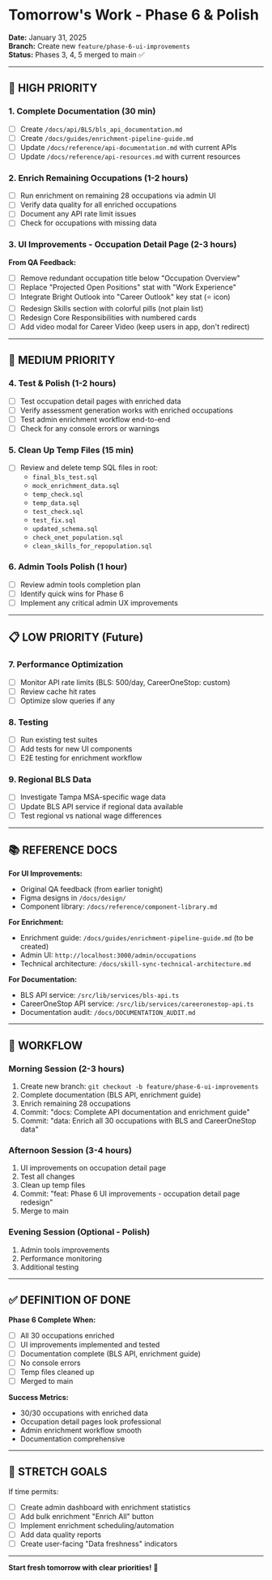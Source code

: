 # Tomorrow's Work - Phase 6 & Polish

**Date:** January 31, 2025  
**Branch:** Create new `feature/phase-6-ui-improvements`  
**Status:** Phases 3, 4, 5 merged to main ✅

---

## 🎯 HIGH PRIORITY

### 1. Complete Documentation (30 min)
- [ ] Create `/docs/api/BLS/bls_api_documentation.md`
- [ ] Create `/docs/guides/enrichment-pipeline-guide.md`
- [ ] Update `/docs/reference/api-documentation.md` with current APIs
- [ ] Update `/docs/reference/api-resources.md` with current resources

### 2. Enrich Remaining Occupations (1-2 hours)
- [ ] Run enrichment on remaining 28 occupations via admin UI
- [ ] Verify data quality for all enriched occupations
- [ ] Document any API rate limit issues
- [ ] Check for occupations with missing data

### 3. UI Improvements - Occupation Detail Page (2-3 hours)
**From QA Feedback:**
- [ ] Remove redundant occupation title below "Occupation Overview"
- [ ] Replace "Projected Open Positions" stat with "Work Experience"
- [ ] Integrate Bright Outlook into "Career Outlook" key stat (⭐ icon)
- [ ] Redesign Skills section with colorful pills (not plain list)
- [ ] Redesign Core Responsibilities with numbered cards
- [ ] Add video modal for Career Video (keep users in app, don't redirect)

---

## 🔧 MEDIUM PRIORITY

### 4. Test & Polish (1-2 hours)
- [ ] Test occupation detail pages with enriched data
- [ ] Verify assessment generation works with enriched occupations
- [ ] Test admin enrichment workflow end-to-end
- [ ] Check for any console errors or warnings

### 5. Clean Up Temp Files (15 min)
- [ ] Review and delete temp SQL files in root:
  - `final_bls_test.sql`
  - `mock_enrichment_data.sql`
  - `temp_check.sql`
  - `temp_data.sql`
  - `test_check.sql`
  - `test_fix.sql`
  - `updated_schema.sql`
  - `check_onet_population.sql`
  - `clean_skills_for_repopulation.sql`

### 6. Admin Tools Polish (1 hour)
- [ ] Review admin tools completion plan
- [ ] Identify quick wins for Phase 6
- [ ] Implement any critical admin UX improvements

---

## 📋 LOW PRIORITY (Future)

### 7. Performance Optimization
- [ ] Monitor API rate limits (BLS: 500/day, CareerOneStop: custom)
- [ ] Review cache hit rates
- [ ] Optimize slow queries if any

### 8. Testing
- [ ] Run existing test suites
- [ ] Add tests for new UI components
- [ ] E2E testing for enrichment workflow

### 9. Regional BLS Data
- [ ] Investigate Tampa MSA-specific wage data
- [ ] Update BLS API service if regional data available
- [ ] Test regional vs national wage differences

---

## 📚 REFERENCE DOCS

**For UI Improvements:**
- Original QA feedback (from earlier tonight)
- Figma designs in `/docs/design/`
- Component library: `/docs/reference/component-library.md`

**For Enrichment:**
- Enrichment guide: `/docs/guides/enrichment-pipeline-guide.md` (to be created)
- Admin UI: `http://localhost:3000/admin/occupations`
- Technical architecture: `/docs/skill-sync-technical-architecture.md`

**For Documentation:**
- BLS API service: `/src/lib/services/bls-api.ts`
- CareerOneStop API service: `/src/lib/services/careeronestop-api.ts`
- Documentation audit: `/docs/DOCUMENTATION_AUDIT.md`

---

## 🚀 WORKFLOW

### Morning Session (2-3 hours)
1. Create new branch: `git checkout -b feature/phase-6-ui-improvements`
2. Complete documentation (BLS API, enrichment guide)
3. Enrich remaining 28 occupations
4. Commit: "docs: Complete API documentation and enrichment guide"
5. Commit: "data: Enrich all 30 occupations with BLS and CareerOneStop data"

### Afternoon Session (3-4 hours)
1. UI improvements on occupation detail page
2. Test all changes
3. Clean up temp files
4. Commit: "feat: Phase 6 UI improvements - occupation detail page redesign"
5. Merge to main

### Evening Session (Optional - Polish)
1. Admin tools improvements
2. Performance monitoring
3. Additional testing

---

## ✅ DEFINITION OF DONE

**Phase 6 Complete When:**
- [ ] All 30 occupations enriched
- [ ] UI improvements implemented and tested
- [ ] Documentation complete (BLS API, enrichment guide)
- [ ] No console errors
- [ ] Temp files cleaned up
- [ ] Merged to main

**Success Metrics:**
- 30/30 occupations with enriched data
- Occupation detail pages look professional
- Admin enrichment workflow smooth
- Documentation comprehensive

---

## 🎯 STRETCH GOALS

If time permits:
- [ ] Create admin dashboard with enrichment statistics
- [ ] Add bulk enrichment "Enrich All" button
- [ ] Implement enrichment scheduling/automation
- [ ] Add data quality reports
- [ ] Create user-facing "Data freshness" indicators

---

**Start fresh tomorrow with clear priorities!** 🌅
